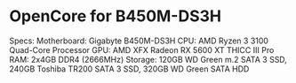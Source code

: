 # OpenCore for B450M-DS3H
Specs:
Motherboard: Gigabyte B450M-DS3H
CPU: AMD Ryzen 3 3100 Quad-Core Processor
GPU: AMD XFX Radeon RX 5600 XT THICC III Pro
RAM: 2x4GB DDR4 (2666MHz)
Storage: 120GB WD Green m.2 SATA 3 SSD, 240GB Toshiba TR200 SATA 3 SSD, 320GB WD Green SATA HDD
